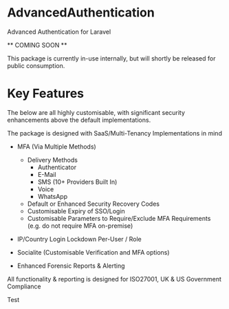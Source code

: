 # AdvancedAuthentication
Advanced Authentication for Laravel

** COMING SOON **

This package is currently in-use internally, but will shortly be released for public consumption.

# Key Features
The below are all highly customisable, with significant security enhancements above the default implementations.

The package is designed with SaaS/Multi-Tenancy Implementations in mind

* MFA (Via Multiple Methods)
  * Delivery Methods
    * Authenticator
    * E-Mail
    * SMS (10+ Providers Built In)
    * Voice
    * WhatsApp
  * Default or Enhanced Security Recovery Codes
  * Customisable Expiry of SSO/Login
  * Customisable Parameters to Require/Exclude MFA Requirements (e.g. do not require MFA on-premise)

* IP/Country Login Lockdown Per-User / Role

* Socialite (Customisable Verification and MFA options)

* Enhanced Forensic Reports & Alerting


All functionality & reporting is designed for ISO27001, UK & US Government Compliance

Test